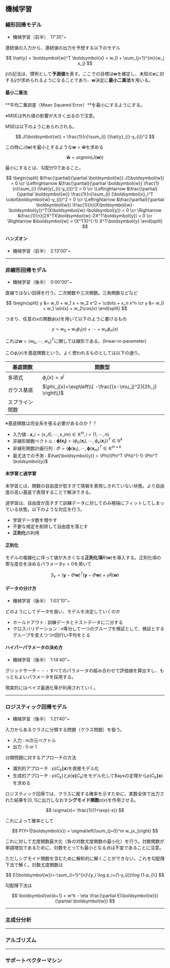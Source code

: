 <script type="text/x-mathjax-config">MathJax.Hub.Config({tex2jax:{inlineMath:[['\$','\$'],['\\(','\\)']],processEscapes:true},CommonHTML: {matchFontHeight:false}});</script>
<script type="text/javascript" async src="https://cdnjs.cloudflare.com/ajax/libs/mathjax/2.7.1/MathJax.js?config=TeX-MML-AM_CHTML"></script>

## 機械学習
### 線形回帰モデル

- 機械学習（前半）　17'35"~

連続値の入力から、連続値の出力を予想する以下のモデル

$$
\hat{y} = \boldsymbol{w}^T \boldsymbol{x} = w_0 + \sum_{j=1}^{m}{w_j x_j} 
$$

$\hat{y}$の記法は、慣例として**予測値**を表す。ここでの目標は$\boldsymbol{w}$を確定し、未知の$\boldsymbol{x}$に対する$\hat{y}$が求められるようになることであり、$\boldsymbol{w}$決定に**最小二乗法**を用いる。

#### 最小二乗法

**平均二乗誤差（Mean Squared Error）**を最小にするようにする。

※MSEは外れ値の影響が大きく出るので注意。

MSEは以下のようにあらわされる。

$$
J(\boldsymbol{w}) = \frac{1}{n}\sum_{i} (\hat{y}_{i}-y_{i})^2
$$


この時に$J(\boldsymbol{w})$を最小とするような$\boldsymbol{w}=\boldsymbol{\hat{w}}$を求める

$$
\boldsymbol{\hat{w}} = argmin(J(\boldsymbol{w}))
$$

最小にするとは、勾配が0であること。

$$
\begin{split} 
&\frac{\partial}{\partial \boldsymbol{w}} J(\boldsymbol{w}) = 0 \cr 
\Leftrightarrow &\frac{\partial}{\partial \boldsymbol{w}} \frac{1}{n}\sum_{i} (\hat{y}_{i}-y_{i})^2 = 0 \cr 
\Leftrightarrow &\frac{\partial}{\partial \boldsymbol{w}} \frac{1}{n}\sum_{i} (\boldsymbol{x}_i^T \cdot\boldsymbol{w}-y_{i})^2 = 0 \cr 
\Leftrightarrow &\frac{\partial}{\partial \boldsymbol{w}} \frac{1}{n}(X\boldsymbol{w}-\boldsymbol{y})^T(X\boldsymbol{w}-\boldsymbol{y}) = 0 \cr 
\Rightarrow &\frac{1}{n}(2X^TX\boldsymbol{w}-2X^T\boldsymbol{y}) = 0 \cr
\Rightarrow &\boldsymbol{w} = (X^TX)^{-1} X^T\boldsymbol{y}
\end{split} 
$$

#### ハンズオン

- 機械学習（前半）　2:13'00"~

---
### 非線形回帰モデル

- 機械学習（後半）　0:00'00"~

直線ではない回帰を行う。二次関数や三次関数。三角関数などなど

$$
\begin{split} 
y &= w_0 + w_1 x + w_2 x^2 + \cdots + x_n x^n \cr
y &= w_0 + w_1 \sin(x) + w_2\cos(x)
\end{split} 
$$

つまり、任意の$x$の関数$\phi(x)$を用いて以下のように書けるもの

$$
y = w_0 + w_1 \phi_1(x) + \cdots + w_n \phi_n(x)
$$

これは$\boldsymbol{w}=(w_0,\cdots,w_n)^T$に関しては線形である。(linear-in-parameter)

この$\phi_i(x)$を基底関数という。よく使われるものとしては以下の通り。

|基底関数|関数型|
|---|---|
|多項式|$\phi_j(x)=x^j$|
|ガウス基底|$\phi_j(x)=\exp\left\\{ -\frac{(x-\mu_j)^2}{2h_j} \right\\}$|
|スプライン関数||

※基底関数は完全系を張る必要があるのか？？


- 入力値 : $\boldsymbol{x}\_{i}=(x\_{i0},\cdots,x\_{im})\in \mathbb{R}^m , i = (1,\cdots, n)$  
- 非線形関数ベクトル : $\boldsymbol{\phi(\boldsymbol{x}_i)} =(\phi_0(\boldsymbol{x}_i),\cdots,\phi_k(\boldsymbol{x}_i))^T \in \mathbb{R}^k$
- 非線形関数計画行列 : $\Phi =(\boldsymbol{\phi}(\boldsymbol{x}_1),\cdots,\boldsymbol{\phi}(\boldsymbol{x}_m)^T \in \mathbb{R}^{m\times k}$
- 最尤法での予測 : $\hat{\boldsymbol{y}} = \Phi(\Phi^T \Phi)^{-1} \Phi^T \boldsymbol{y}$

#### 未学習と過学習

未学習とは、関数の自由度が低すぎて情報を表現しきれていない状態。より自由度の高い基底で表現することで解決できる。


過学習は、自由度が高すぎて訓練データに対してのみ極端にフィットしてしまっている状態。以下のような対応を行う。

- 学習データ数を増やす
- 不要な規定を削除して自由度を落とす
- **正則化**の利用

#### 正則化

モデルの複雑化に伴って値が大きくなる**正則化項**$R(\boldsymbol{w})$を導入する。正則化項の寄与度合を決めるパラメータ$\gamma > 0$を用いて


$$
S_{\gamma}=(\boldsymbol{y}-\Phi\boldsymbol{w})^T(\boldsymbol{y}-\Phi\boldsymbol{w})+\gamma R(\boldsymbol{w})
$$

#### データの分け方

- 機械学習（後半）　1:03'10"~

どのようにしてデータを扱い、モデルを決定していくのか

- ホールドアウト : 訓練データとテストデータに二分する
- クロスバリデーション : n等分して一つのグループを検証として、検証とするグループを変えつつn回行い平均をとる


#### ハイパーパラメータの決め方

- 機械学習（後半）　1:14'40"~

グリッドサーチ・・・すべてのパラメータの組み合わせで評価値を算出すし、もっともよいパラメータを採用する。

現実的にはベイズ最適化等が利用されていく。

---
### ロジスティック回帰モデル

- 機械学習（後半）　1:21'40"~

入力からあるクラスに分類する問題（クラス問題）を扱う。

- 入力 : m次元ベクトル
- 出力 : 0 or 1

分類問題に対するアプローチの方法

- 識別的アプローチ : $p(C_k\|\boldsymbol{x})$を直接モデル化
- 生成的アプローチ : $p(C_k)$と$p(\boldsymbol{x}\|C_k)$をモデル化してBaysの定理から$p(C_k\|\boldsymbol{x})$を求める


ロジスティック回帰では、クラスに属する確率を示すために、実数全体で出力された結果を$[0,1]$に出力しなおす**シグモイド関数**$\sigma(x)$を作用させる。

$$
\sigma(x)= \frac{1}{1+\exp(-x)}
$$

これによって確率として

$$
P(Y=1|\boldsymbol{x}) = \sigma\left(\sum_{j=0}^m w_jx_j\right)
$$

これに対して尤度関数最大化（負の対数尤度関数の最小化）を行う。対数関数が単調増加であるために、対数をとっても最小となる点は不変であることに注意。

ただしシグモイド関数を含むために解析的に解くことができない。これを勾配降下法で解く。対数尤度関数は

$$
E(\boldsymbol{w})=-\sum_{i=1}^{n}\{y_i \log p_i+(1-y_{i})\log (1-p_i)\}
$$

勾配降下法は

$$
\boldsymbol{w}(k+1) = w^k - \eta \frac{\partial E(\boldsymbol{w})}{\partial \boldsymbol{w}}
$$



---
### 主成分分析
---
### アルゴリズム
---
### サポートベクターマシン
